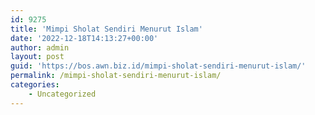 ```yaml
---
id: 9275
title: 'Mimpi Sholat Sendiri Menurut Islam'
date: '2022-12-18T14:13:27+00:00'
author: admin
layout: post
guid: 'https://bos.awn.biz.id/mimpi-sholat-sendiri-menurut-islam/'
permalink: /mimpi-sholat-sendiri-menurut-islam/
categories:
    - Uncategorized
---
```


